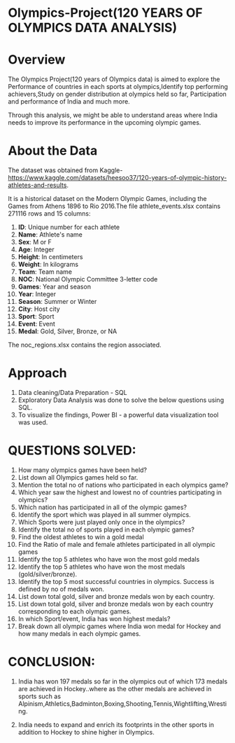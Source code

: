 # Olympics-Project(120 YEARS OF OLYMPICS DATA ANALYSIS)

# Overview
The Olympics Project(120 years of Olympics data) is aimed to explore the Performance of countries in each sports at olympics,Identify top performing achievers,Study on gender distribution at olympics held so far, Participation and performance of India and much more.

Through this analysis, we might be able to understand areas where India needs to improve its performance in the upcoming olympic games. 

# About the Data
The dataset was obtained from Kaggle-https://www.kaggle.com/datasets/heesoo37/120-years-of-olympic-history-athletes-and-results.

It is a historical dataset on the Modern Olympic Games, including the Games from Athens 1896 to Rio 2016.The file athlete_events.xlsx contains 271116 rows and 15 columns:

1. **ID**: Unique number for each athlete
2. **Name**: Athlete's name
3. **Sex**: M or F
4. **Age**: Integer
5. **Height**: In centimeters
6. **Weight**: In kilograms
7. **Team**: Team name
8. **NOC**: National Olympic Committee 3-letter code
9. **Games**: Year and season
10. **Year**: Integer
11. **Season**: Summer or Winter
12. **City**: Host city
13. **Sport**: Sport
14. **Event**: Event
15. **Medal**: Gold, Silver, Bronze, or NA


The noc_regions.xlsx contains the region associated.

# Approach
1. Data cleaning/Data Preparation - SQL
2. Exploratory Data Analysis was done to solve the below questions using SQL.
3. To visualize the findings, Power BI - a powerful data visualization tool was used.

# QUESTIONS SOLVED:
1. How many olympics games have been held?
2. List down all Olympics games held so far.
3. Mention the total no of nations who participated in each olympics game?
4. Which year saw the highest and lowest no of countries participating in olympics?
5. Which nation has participated in all of the olympic games?
6. Identify the sport which was played in all summer olympics.
7. Which Sports were just played only once in the olympics?
8. Identify the total no of sports played in each olympic games?
9. Find the oldest athletes to win a gold medal
10. Find the Ratio of male and female athletes participated in all olympic games
11. Identify the top 5 athletes who have won the most gold medals
12. Identify the top 5 athletes who have won the most medals (gold/silver/bronze).
13. Identify the top 5 most successful countries in olympics. Success is defined by no of medals won.
14. List down total gold, silver and bronze medals won by each country.
15. List down total gold, silver and bronze medals won by each country corresponding to each olympic games.
16. In which Sport/event, India has won highest medals?
17. Break down all olympic games where India won medal for Hockey and how many medals in each olympic games.

# CONCLUSION:
1. India has won 197 medals so far in the olympics out of which 173 medals are achieved in Hockey..where as the other medals are achieved in sports such as Alpinism,Athletics,Badminton,Boxing,Shooting,Tennis,Wightlifting,Wresting.

2. India needs to expand and enrich its footprints in the other sports in addition to Hockey to shine higher in Olympics.
